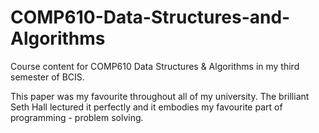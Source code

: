 # COMP610-Data-Structures-and-Algorithms
Course content for COMP610 Data Structures & Algorithms in my third semester of BCIS. 

This paper was my favourite throughout all of my university. The brilliant Seth Hall lectured it perfectly and it embodies my favourite part of programming - problem solving.

